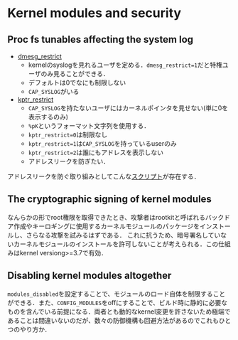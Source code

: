 <!-- # Passing parameters to a kernel

# Floating point not allowed in the kernel

# Auto-loading modules on system boot -->

# Kernel modules and security
## Proc fs tunables affecting the system log
* [dmesg_restrict](https://man7.org/linux/man-pages/man5/proc.5.html#/proc/sys/kernel/dmesg_restrict)
  * kernelのsyslogを見れるユーザを定める．`dmesg_restrict=1`だと特権ユーザのみ見ることができる．
  * デフォルトは0でなにも制限しない
  * `CAP_SYSLOG`がいる
* [kptr_restrict](https://man7.org/linux/man-pages/man5/proc.5.html#/proc/sys/kernel/kptr_restrict)
  * `CAP_SYSLOG`を持たないユーザにはカーネルポインタを見せない(単に0を表示するのみ)
  *  `%pK`というフォーマット文字列を使用する．
  *  `kptr_restrict=0`は制限なし
  *  `kptr_restrict=1`は`CAP_SYSLOG`を持っているuserのみ
  *  `kptr_restrict=2`は誰にもアドレスを表示しない
  *  アドレスリークを防ぎたい．

アドレスリークを防ぐ取り組みとしてこんな[スクリプト](https://elixir.bootlin.com/linux/v6.2/source/scripts/leaking_addresses.pl)が存在する．

## The cryptographic signing of kernel modules
なんらかの形でroot権限を取得できたとき、攻撃者はrootkitと呼ばれるバックドア作成やキーロギングに使用するカーネルモジュールのパッケージをインストールし、さらなる攻撃を試みるはずである．
これに抗うため、暗号署名していないカーネルモジュールのインストールを許可しないことが考えられる．この仕組みはkernel versiong>=3.7で有効．

## Disabling kernel modules altogether
`modules_disabled`を設定することで、モジュールのロード自体を制限することができる．また、`CONFIG_MODULES`をoffにすることで、ビルド時に静的に必要なものを含んでいる前提になる．両者とも動的なkernel変更を許さないため極端であることは間違いないのだが、数々の防御機構も回避方法があるのでこれもひとつのやり方か．

<!-- # Contributing to the mainline kernel -->
